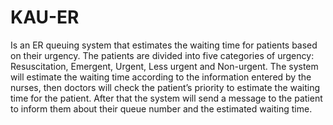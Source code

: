 # KAU-ER
Is an ER queuing system that estimates the waiting time for patients based on their urgency.
The patients are divided into five categories of urgency: Resuscitation, Emergent, Urgent, Less urgent and
Non-urgent.
The system will estimate the waiting time according to the information entered by the
nurses, then doctors will check the patient’s priority to estimate the waiting time for the patient.
After
that the system will send a message to the patient to inform them about their queue number and the
estimated waiting time.
